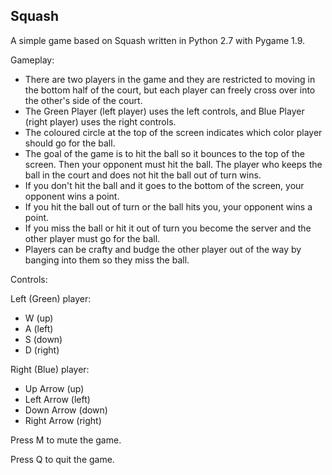 ## Squash

A simple game based on Squash written in Python 2.7 with Pygame 1.9.

Gameplay:

- There are two players in the game and they are restricted to moving in the bottom half of the court, but each player can freely cross over into the other's side of the court.
- The Green Player (left player) uses the left controls, and Blue Player (right player) uses the right controls.
- The coloured circle at the top of the screen indicates which color player should go for the ball.
- The goal of the game is to hit the ball so it bounces to the top of the screen. Then your opponent must hit the ball. The player who keeps the ball in the court and does not hit the ball out of turn wins.
- If you don't hit the ball and it goes to the bottom of the screen, your opponent wins a point.
- If you hit the ball out of turn or the ball hits you, your opponent wins a point.
- If you miss the ball or hit it out of turn you become the server and the other player must go for the ball.
- Players can be crafty and budge the other player out of the way by banging into them so they miss the ball.

Controls:

Left (Green) player:

- W (up)
- A (left)
- S (down)
- D (right)

Right (Blue) player:

- Up Arrow (up)
- Left Arrow (left)
- Down Arrow (down)
- Right Arrow (right)

Press M to mute the game.

Press Q to quit the game.
